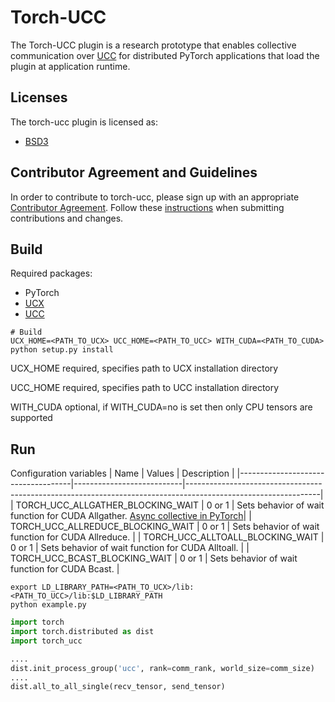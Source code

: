 # Torch-UCC
The Torch-UCC plugin is a research prototype that enables collective communication over [UCC](https://www.ucfconsortium.org/projects/ucc/) for distributed PyTorch applications that load the plugin at application runtime.

## Licenses
The torch-ucc plugin is licensed as:
* [BSD3](LICENSE)

## Contributor Agreement and Guidelines
In order to contribute to torch-ucc, please sign up with an appropriate
[Contributor Agreement](http://www.openucx.org/license/).
Follow these
[instructions](https://github.com/openucx/ucx/wiki/Guidance-for-contributors)
when submitting contributions and changes.


## Build
Required packages:
* PyTorch
* [UCX](https://github.com/openucx/ucx)
* [UCC](https://github.com/openucx/ucc)

```shell
# Build
UCX_HOME=<PATH_TO_UCX> UCC_HOME=<PATH_TO_UCC> WITH_CUDA=<PATH_TO_CUDA> python setup.py install
```
UCX_HOME required, specifies path to UCX installation directory

UCC_HOME required, specifies path to UCC installation directory

WITH_CUDA optional, if WITH_CUDA=no is set then only CPU tensors are supported

## Run
Configuration variables
| Name                               | Values                    | Description                                                                                                   |
|------------------------------------|---------------------------|---------------------------------------------------------------------------------------------------------------|
| TORCH_UCC_ALLGATHER_BLOCKING_WAIT | 0 or 1                     | Sets behavior of wait function for CUDA Allgather. [Async collective in PyTorch](https://pytorch.org/docs/stable/distributed.html#synchronous-and-asynchronous-collective-operations)|
| TORCH_UCC_ALLREDUCE_BLOCKING_WAIT | 0 or 1                     | Sets behavior of wait function for CUDA Allreduce.                                                            |
| TORCH_UCC_ALLTOALL_BLOCKING_WAIT  | 0 or 1                     | Sets behavior of wait function for CUDA Alltoall.                                                             |
| TORCH_UCC_BCAST_BLOCKING_WAIT     | 0 or 1                     | Sets behavior of wait function for CUDA Bcast.                                                                |

```shell
export LD_LIBRARY_PATH=<PATH_TO_UCX>/lib:<PATH_TO_UCC>/lib:$LD_LIBRARY_PATH
python example.py
```

```python
import torch
import torch.distributed as dist
import torch_ucc

....
dist.init_process_group('ucc', rank=comm_rank, world_size=comm_size)
....
dist.all_to_all_single(recv_tensor, send_tensor)

```
